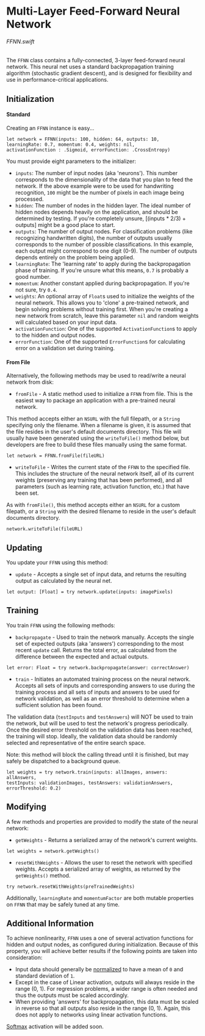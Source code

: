 
# Multi-Layer Feed-Forward Neural Network
###### FFNN.swift
The `FFNN` class contains a fully-connected, 3-layer feed-forward neural network.  This neural net uses a standard backpropagation training algorithm (stochastic gradient descent), and is designed for flexibility and use in performance-critical applications.

## Initialization

#### Standard
Creating an `FFNN` instance is easy...

```
let network = FFNN(inputs: 100, hidden: 64, outputs: 10,
learningRate: 0.7, momentum: 0.4, weights: nil,
activationFunction : .Sigmoid, errorFunction: .CrossEntropy)
```
You must provide eight parameters to the initializer:
- `inputs`: The number of input nodes (aka 'neurons'). This number corresponds to the dimensionality of the data that you plan to feed the network. If the above example were to be used for handwriting recognition, `100` might be the number of pixels in each image being processed.
- `hidden`: The number of nodes in the hidden layer. The ideal number of hidden nodes depends heavily on the application, and should be determined by testing. If you're completely unsure, [(inputs * 2/3) + outputs] might be a good place to start.
- `outputs`: The number of output nodes. For classification problems (like recognizing handwritten digits), the number of outputs usually corresponds to the number of possible classifications. In this example, each output might correspond to one digit (0-9). The number of outputs depends entirely on the problem being applied.
- `learningRate`: The 'learning rate' to apply during the backpropagation phase of training. If you're unsure what this means, `0.7` is probably a good number.
- `momentum`: Another constant applied during backpropagation. If you're not sure, try `0.4`.
- `weights`: An optional array of `Float`s used to initialize the weights of the neural network. This allows you to 'clone' a pre-trained network, and begin solving problems without training first. When you're creating a new network from scratch, leave this parameter `nil` and random weights will calculated based on your input data.
- `activationFunction`: One of the supported `ActivationFunction`s to apply to the hidden and output nodes.
- `errorFunction`: One of the supported `ErrorFunction`s for calculating error on a validation set during training.


#### From File
Alternatively, the following methods may be used to read/write a neural network from disk:

- `fromFile` - A static method used to initialize a `FFNN` from file. This is the easiest way to package an application with a pre-trained neural network.

This method accepts either an `NSURL` with the full filepath, or a `String` specifying only the filename. When a filename is given, it is assumed that the file resides in the user's default documents directory. This file will usually have been generated using the `writeToFile()` method below, but developers are free to build these files manually using the same format.
```
let network = FFNN.fromFile(fileURL)
```

- `writeToFile` - Writes the current state of the `FFNN` to the specified file. This includes the structure of the neural network itself, all of its current weights (preserving any training that has been performed), and all parameters (such as learning rate, activation function, etc.) that have been set.

As with `fromFile()`, this method accepts either an `NSURL` for a custom filepath, or a `String` with the desired filename to reside in the user's default documents directory.
```
network.writeToFile(fileURL)
```

## Updating

You update your `FFNN` using this method:

- `update` - Accepts a single set of input data, and returns the resulting output as calculated by the neural net.
```
let output: [Float] = try network.update(inputs: imagePixels)
```

## Training

You train `FFNN` using the following methods:

- `backpropagate` - Used to train the network manually. Accepts the single set of expected outputs (aka 'answers') corresponding to the most recent `update` call. Returns the total error, as calculated from the difference between the expected and actual outputs.
```
let error: Float = try network.backpropagate(answer: correctAnswer)
```

- `train` - Initiates an automated training process on the neural network. Accepts all sets of inputs and corresponding answers to use during the training process and all sets of inputs and answers to be used for network validation, as well as an error threshold to determine when a sufficient solution has been found.

The validation data (`testInputs` and `testAnswers`) will NOT be used to train the network, but will be used to test the network's progress periodically. Once the desired error threshold on the validation data has been reached, the training will stop. Ideally, the validation data should be randomly selected and representative of the entire search space.

Note: this method will block the calling thread until it is finished, but may safely be dispatched to a background queue.

```
let weights = try network.train(inputs: allImages, answers: allAnswers,
testInputs: validationImages, testAnswers: validationAnswers,
errorThreshold: 0.2)
```

## Modifying

A few methods and properties are provided to modify the state of the neural network:

- `getWeights` - Returns a serialized array of the network's current weights.
```
let weights = network.getWeights()
```

- `resetWithWeights` - Allows the user to reset the network with specified weights. Accepts a serialized array of weights, as returned by the `getWeights()` method.
```
try network.resetWithWeights(preTrainedWeights)
```

Additionally, `learningRate` and `momentumFactor` are both mutable properties on `FFNN` that may be safely tuned at any time.


## Additional Information
To achieve nonlinearity, `FFNN` uses a one of several activation functions for hidden and output nodes, as configured during initialization. Because of this property, you will achieve better results if the following points are taken into consideration:
- Input data should generally be [normalized](https://visualstudiomagazine.com/articles/2014/01/01/how-to-standardize-data-for-neural-networks.aspx) to have a mean of `0` and standard deviation of `1`.
- Except in the case of Linear activation, outputs will always reside in the range (0, 1). For regression problems, a wider range is often needed and thus the outputs must be scaled accordingly.
- When providing 'answers' for backpropagation, this data must be scaled in reverse so that all outputs also reside in the range (0, 1).  Again, this does not apply to networks using linear activation functions.

[Softmax](https://en.wikipedia.org/wiki/Softmax_function) activation will be added soon.

